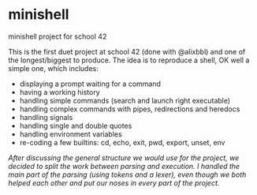 # minishell

 minishell project for school 42

This is the first duet project at school 42 (done with @alixbbl) and one of the longest/biggest to produce.
The idea is to reproduce a shell, OK well a simple one, which includes:
- displaying a prompt waiting for a command
- having a working history
- handling simple commands (search and launch right executable)
- handling complex commands with pipes, redirections and heredocs
- handling signals
- handling single and double quotes
- handling environment variables
- re-coding a few builtins: cd, echo, exit, pwd, export, unset, env

*After discussing the general structure we would use for the project, 
we decided to split the work between parsing and execution.
I handled the main part of the parsing (using tokens and a lexer), even
though we both helped each other and put our noses in every part of the project.*
